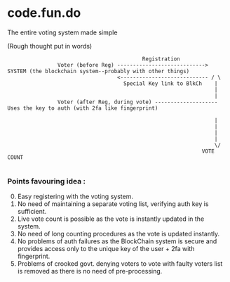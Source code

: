 # code.fun.do


The entire voting system made simple


(Rough thought put in words)


```
                                           Registration
                Voter (before Reg) ----------------------------> SYSTEM (the blockchain system--probably with other things)
                                   <---------------------------- / \
                                     Special Key link to BlkCh    |
                                                                  |
                                                                  |
                Voter (after Reg, during vote) -------------------- Uses the key to auth (with 2fa like fingerprint)

                                                                  |                     
                                                                  |
                                                                  |
                                                                  |
                                                                  \/
                                                              VOTE COUNT
                                                              
```

### Points favouring idea :

0. Easy registering with the voting system.
1. No need of maintaining a separate voting list, verifying auth key is sufficient.
2. Live vote count is possible as the vote is instantly updated in the system.
3. No need of long counting procedures as the vote is updated instantly.
4. No problems of auth failures as the BlockChain system is secure and provides access only to the unique key of the user + 2fa with fingerprint.
5. Problems of crooked govt. denying voters to vote with faulty voters list is removed as there is no need of pre-processing.
